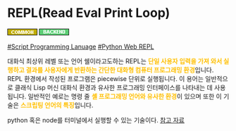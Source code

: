 # REPL(Read Eval Print Loop)

![Common](../../2TAT1C/Label_Common.png)
![Backend](../../2TAT1C/Label_Backend.png)

<a href="">#Script Programming Lanuage</a>
<a href="https://repl.it/languages/python3">#Python Web REPL</a>

대화식 최상위 레벨 또는 언어 쉘이라고도하는 REPL는 <span style="color:#FFBF00; font-weight:bold;">단일 사용자 입력을 가져 와서 실행하고 결과를 사용자에게 반환하는 간단한 대화형 컴퓨터 프로그래밍 환경</span>입니다. REPL 환경에서 작성된 프로그램은 piecewise 단위로 실행됩니다. 이 용어는 일반적으로 클래식 Lisp 머신 대화식 환경과 유사한 프로그래밍 인터페이스를 나타내는 데 사용됩니다. 일반적인 예로는 명령 줄 <span style="color:#FFBF00; font-weight:bold;">셸 프로그래밍 언어와 유사한 환경</span>이 있으며 또한 이 기술은 <span style="color:#FFBF00; font-weight:bold;">스크립팅 언어의 특징</span>입니다.

python 혹은 node를 터미널에서 실행할 수 있는 기술이다.
<a href="https://en.wikipedia.org/wiki/Read%E2%80%93eval%E2%80%93print_loop">참고 자료</a>